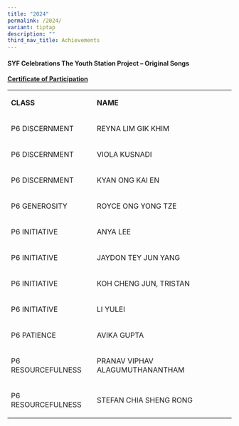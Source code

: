 ```yaml
---
title: "2024"
permalink: /2024/
variant: tiptap
description: ""
third_nav_title: Achievements
---
```

<h4>SYF Celebrations The Youth Station Project – Original Songs</h4>
<p><strong><u>Certificate of Participation</u></strong>
</p>
<table style="minWidth: 50px">
<colgroup>
<col>
<col>
</colgroup>
<tbody>
<tr>
<td rowspan="1" colspan="1">
<p><strong>CLASS</strong>
</p>
</td>
<td rowspan="1" colspan="1">
<p><strong>NAME</strong>
</p>
</td>
</tr>
<tr>
<td rowspan="1" colspan="1">
<p>P6 DISCERNMENT</p>
</td>
<td rowspan="1" colspan="1">
<p>REYNA LIM GIK KHIM</p>
</td>
</tr>
<tr>
<td rowspan="1" colspan="1">
<p>P6 DISCERNMENT</p>
</td>
<td rowspan="1" colspan="1">
<p>VIOLA KUSNADI</p>
</td>
</tr>
<tr>
<td rowspan="1" colspan="1">
<p>P6 DISCERNMENT</p>
</td>
<td rowspan="1" colspan="1">
<p>KYAN ONG KAI EN</p>
</td>
</tr>
<tr>
<td rowspan="1" colspan="1">
<p>P6 GENEROSITY</p>
</td>
<td rowspan="1" colspan="1">
<p>ROYCE ONG YONG TZE</p>
</td>
</tr>
<tr>
<td rowspan="1" colspan="1">
<p>P6 INITIATIVE</p>
</td>
<td rowspan="1" colspan="1">
<p>ANYA LEE</p>
</td>
</tr>
<tr>
<td rowspan="1" colspan="1">
<p>P6 INITIATIVE</p>
</td>
<td rowspan="1" colspan="1">
<p>JAYDON TEY JUN YANG</p>
</td>
</tr>
<tr>
<td rowspan="1" colspan="1">
<p>P6 INITIATIVE</p>
</td>
<td rowspan="1" colspan="1">
<p>KOH CHENG JUN, TRISTAN</p>
</td>
</tr>
<tr>
<td rowspan="1" colspan="1">
<p>P6 INITIATIVE</p>
</td>
<td rowspan="1" colspan="1">
<p>LI YULEI</p>
</td>
</tr>
<tr>
<td rowspan="1" colspan="1">
<p>P6 PATIENCE</p>
</td>
<td rowspan="1" colspan="1">
<p>AVIKA GUPTA</p>
</td>
</tr>
<tr>
<td rowspan="1" colspan="1">
<p>P6 RESOURCEFULNESS</p>
</td>
<td rowspan="1" colspan="1">
<p>PRANAV VIPHAV ALAGUMUTHANANTHAM</p>
</td>
</tr>
<tr>
<td rowspan="1" colspan="1">
<p>P6 RESOURCEFULNESS</p>
</td>
<td rowspan="1" colspan="1">
<p>STEFAN CHIA SHENG RONG</p>
</td>
</tr>
</tbody>
</table>
<p></p>
